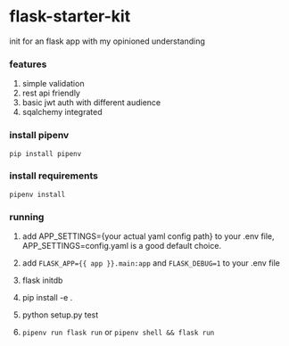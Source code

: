 # flask-starter-kit
init for an flask app with my opinioned understanding

### features

1. simple validation
2. rest api friendly
3. basic jwt auth with different audience
4. sqalchemy integrated


### install pipenv

    pip install pipenv


### install requirements

    pipenv install

### running


1. add APP_SETTINGS={your actual yaml config path}  to your .env file, APP_SETTINGS=config.yaml is a good default choice.

2. add `FLASK_APP={{ app }}.main:app` and `FLASK_DEBUG=1`  to your .env file

3. flask initdb

4. pip install -e .

5. python setup.py test

3. `pipenv run flask run` or `pipenv shell && flask run`


